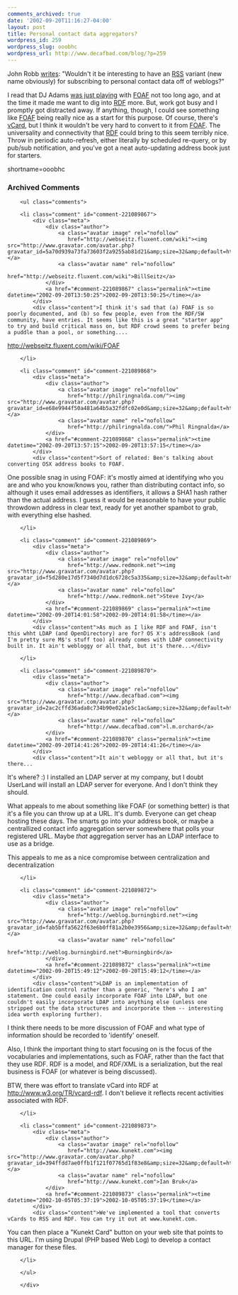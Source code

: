 ```yaml
---
comments_archived: true
date: '2002-09-20T11:16:27-04:00'
layout: post
title: Personal contact data aggregators?
wordpress_id: 259
wordpress_slug: ooobhc
wordpress_url: http://www.decafbad.com/blog/?p=259
---
```

<p>John Robb <a href="http://jrobb.userland.com/2002/09/19.html#a2542">writes</a>: "Wouldn't it be interesting to have an <a href="http://www.decafbad.com/twiki/bin/view/Main/RSS">RSS</a> variant (new name obviously) for subscribing to personal contact data off of weblogs?"</p>
<p>I read that DJ Adams <a href="http://www.pipetree.com/qmacro/2002/Jul/15#foaf">was just playing</a> with <a href="http://xmlns.com/foaf/0.1/">FOAF</a> not too long ago, and at the time it made me want to dig into <a href="http://www.decafbad.com/twiki/bin/view/Main/RDF">RDF</a> more.  But, work got busy and I promptly got distracted away.  If anything, though, I could see something like <a href="http://www.decafbad.com/twiki/bin/view/Main/FOAF">FOAF</a> being really nice as a start for this purpose.  Of course, there's <a href="http://www.imc.org/pdi/">vCard</a>, but I think it wouldn't be very hard to convert to it from <a href="http://www.decafbad.com/twiki/bin/view/Main/FOAF">FOAF</a>.  The universality and connectivity that <a href="http://www.decafbad.com/twiki/bin/view/Main/RDF">RDF</a> could bring to this seem terribly nice.  Throw in periodic auto-refresh, either literally by scheduled re-query, or by pub/sub notification, and you've got a neat auto-updating address book just for starters.</p>
<!--more-->
shortname=ooobhc

<div id="comments" class="comments archived-comments">
            <h3>Archived Comments</h3>
            
        <ul class="comments">
            
        <li class="comment" id="comment-221089867">
            <div class="meta">
                <div class="author">
                    <a class="avatar image" rel="nofollow" 
                       href="http://webseitz.fluxent.com/wiki"><img src="http://www.gravatar.com/avatar.php?gravatar_id=5a70d939a73fa73603f2a9255ab81d21&amp;size=32&amp;default=http://mediacdn.disqus.com/1320279820/images/noavatar32.png"/></a>
                    <a class="avatar name" rel="nofollow" 
                       href="http://webseitz.fluxent.com/wiki">BillSeitz</a>
                </div>
                <a href="#comment-221089867" class="permalink"><time datetime="2002-09-20T13:50:25">2002-09-20T13:50:25</time></a>
            </div>
            <div class="content">I think it's sad that (a) FOAF is so poorly documented, and (b) so few people, even from the RDF/SW community, have entries. It seems like this is a great "starter app" to try and build critical mass on, but RDF crowd seems to prefer being a puddle than a pool, or something....

http://webseitz.fluxent.com/wiki/FOAF</div>
            
        </li>
    
        <li class="comment" id="comment-221089868">
            <div class="meta">
                <div class="author">
                    <a class="avatar image" rel="nofollow" 
                       href="http://philringnalda.com/"><img src="http://www.gravatar.com/avatar.php?gravatar_id=e68e9944f50a481a64b5a32fdfc02e0d&amp;size=32&amp;default=http://mediacdn.disqus.com/1320279820/images/noavatar32.png"/></a>
                    <a class="avatar name" rel="nofollow" 
                       href="http://philringnalda.com/">Phil Ringnalda</a>
                </div>
                <a href="#comment-221089868" class="permalink"><time datetime="2002-09-20T13:57:15">2002-09-20T13:57:15</time></a>
            </div>
            <div class="content">Sort of related: Ben's talking about converting OSX address books to FOAF.

One possible snag in using FOAF: it's mostly aimed at identifying who you are and who you know/knows you, rather than distributing contact info, so although it uses email addresses as identifiers, it allows a SHA1 hash rather than the actual address. I guess it would be reasonable to have your public throwdown address in clear text, ready for yet another spambot to grab, with everything else hashed.</div>
            
        </li>
    
        <li class="comment" id="comment-221089869">
            <div class="meta">
                <div class="author">
                    <a class="avatar image" rel="nofollow" 
                       href="http://www.redmonk.net"><img src="http://www.gravatar.com/avatar.php?gravatar_id=f5d280e17d5f7340d7d1dc6728c5a335&amp;size=32&amp;default=http://mediacdn.disqus.com/1320279820/images/noavatar32.png"/></a>
                    <a class="avatar name" rel="nofollow" 
                       href="http://www.redmonk.net">Steve Ivy</a>
                </div>
                <a href="#comment-221089869" class="permalink"><time datetime="2002-09-20T14:01:58">2002-09-20T14:01:58</time></a>
            </div>
            <div class="content">As much as I like RDF and FOAF, isn't this whht LDAP (and OpenDirectory) are for? OS X's addressBook (and I'm pretty sure M$'s stuff too) already comes with LDAP connectivity built in. It ain't webloggy or all that, but it's there...</div>
            
        </li>
    
        <li class="comment" id="comment-221089870">
            <div class="meta">
                <div class="author">
                    <a class="avatar image" rel="nofollow" 
                       href="http://www.decafbad.com"><img src="http://www.gravatar.com/avatar.php?gravatar_id=2ac2cffd36ada8c734b90e02a1e5c1ac&amp;size=32&amp;default=http://mediacdn.disqus.com/1320279820/images/noavatar32.png"/></a>
                    <a class="avatar name" rel="nofollow" 
                       href="http://www.decafbad.com">l.m.orchard</a>
                </div>
                <a href="#comment-221089870" class="permalink"><time datetime="2002-09-20T14:41:26">2002-09-20T14:41:26</time></a>
            </div>
            <div class="content">It ain't webloggy or all that, but it's there...

It's where? :)  I installed an LDAP server at my company, but I doubt UserLand will install an LDAP server for everyone.  And I don't think they should.

What appeals to me about something like FOAF (or something better) is that it's a file you can throw up at a URL.  It's dumb.  Everyone can get cheap hosting these days.  The smarts go into your address book, or maybe a centrallized contact info aggregation server somewhere that polls your registered URL.  Maybe *that* aggregation server has an LDAP interface to use as a bridge.

This appeals to me as a nice compromise between centralization and decentralization</div>
            
        </li>
    
        <li class="comment" id="comment-221089872">
            <div class="meta">
                <div class="author">
                    <a class="avatar image" rel="nofollow" 
                       href="http://weblog.burningbird.net"><img src="http://www.gravatar.com/avatar.php?gravatar_id=fab5bffa5622f63e6b0ff81a2b0e3956&amp;size=32&amp;default=http://mediacdn.disqus.com/1320279820/images/noavatar32.png"/></a>
                    <a class="avatar name" rel="nofollow" 
                       href="http://weblog.burningbird.net">Burningbird</a>
                </div>
                <a href="#comment-221089872" class="permalink"><time datetime="2002-09-20T15:49:12">2002-09-20T15:49:12</time></a>
            </div>
            <div class="content">LDAP is an implementation of identification control rather than a generic, "here's who I am" statement. One could easily incorporate FOAF into LDAP, but one couldn't easily incorporate LDAP into anything else (unless one stripped out the data structures and incorporate them -- interesting idea worth exploring further).

I think there needs to be more discussion of FOAF and what type of information should be recorded to 'identify' oneself.

Also, I think the important thing to start focusing on is the focus of the vocabularies and implementations, such as FOAF, rather than the fact that they use RDF. RDF is a model, and RDF/XML is a serialization, but the real business is FOAF (or whatever is being discussed).

BTW, there was effort to translate vCard into RDF at http://www.w3.org/TR/vcard-rdf. I don't believe it reflects recent activities associated with RDF.</div>
            
        </li>
    
        <li class="comment" id="comment-221089873">
            <div class="meta">
                <div class="author">
                    <a class="avatar image" rel="nofollow" 
                       href="http://www.kunekt.com"><img src="http://www.gravatar.com/avatar.php?gravatar_id=394ffdd7ae0ffb1f121f07765d1f83e8&amp;size=32&amp;default=http://mediacdn.disqus.com/1320279820/images/noavatar32.png"/></a>
                    <a class="avatar name" rel="nofollow" 
                       href="http://www.kunekt.com">Ian Bruk</a>
                </div>
                <a href="#comment-221089873" class="permalink"><time datetime="2002-10-05T05:37:19">2002-10-05T05:37:19</time></a>
            </div>
            <div class="content">We've implemented a tool that converts vCards to RSS and RDF. You can try it out at www.kunekt.com.
You can then place a "Kunekt Card" button on your web site that points to this URL. I'm using Drupal (PHP based Web Log) to develop a contact manager for these files.</div>
            
        </li>
    
        </ul>
    
        </div>
    